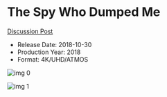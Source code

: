 # The Spy Who Dumped Me

[Discussion Post](https://www.avsforum.com/threads/bass-eq-for-filtered-movies.2995212/post-57004738)

* Release Date: 2018-10-30
* Production Year: 2018
* Format: 4K/UHD/ATMOS

![img 0](https://i.imgur.com/QySvayn.jpg)

![img 1](https://i.imgur.com/Jk6m2JD.jpg)

